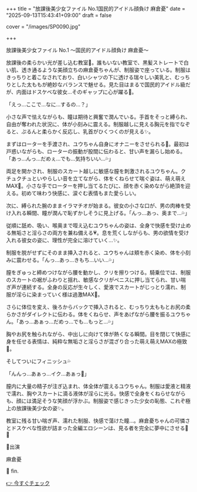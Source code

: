 +++
title = "放課後美少女ファイル No.1国民的アイドル顔負け 麻倉憂"
date = "2025-09-13T15:43:41+09:00"
draft = false

cover = "/images/SP0090.jpg"

+++



放課後美少女ファイル No.1 〜国民的アイドル顔負け 麻倉憂〜



放課後の柔らかい光が差し込む教室🌇。誰もいない教室で、黒髪ストレートで白い肌、透き通るような美顔立ちの麻倉憂ちゃんが、制服姿で座っている。制服はきっちりと着こなされており、白いシャツの下に透ける瑞々しい美乳と、むっちりとした太ももが絶妙なバランスで魅せる。見た目はまるで国民的アイドル級だが、内面はドスケベな彼女…そのギャップに心が躍る💓。



「えっ…ここで…なに…するの…？」



小さな声で怯えながらも、瞳は期待と興奮で潤んでいる。手首をそっと縛られ、自由が奪われた状況に、体が小刻みに震える。制服越しに見える胸元を指でなぞると、ぷるんと柔らかく反応し、乳首がひくつくのが見える✨。



まずはローターを手渡され、ユウちゃん自身にオナニーをさせられる💖。最初は戸惑いながらも、ローターの振動が股間に伝わると、甘い声を漏らし始める。「あっ…んっ…だめぇ…でも…気持ちいい…💦」



両足を開かされ、制服のスカート越しに敏感な膣を刺激されるユウちゃん。クチュクチュといやらしい音を立てながら、体をくねらせて喘ぐ姿は、萌え萌えMAX💓。小さな手でローターを押し当てるたびに、顔を赤く染めながら絶頂を迎える。初めて味わう快感に、涙ぐむ表情もまた愛らしい。



次に、縛られた腕のままイラマチオが始まる。彼女の小さな口が、男の肉棒を受け入れる瞬間、瞳が潤んで恥ずかしそうに見上げる。「んっ…あっ、奥まで…💦」



従順に舐め、吸い、喉奥まで咥え込むユウちゃんの姿は、全身で快感を受け止める無垢さと淫らさの両方を兼ね備える💗。息を荒くしながらも、男の欲情を受け入れる彼女の姿に、理性が完全に溶けていく…✨。



制服を脱がせずにそのまま挿入されると、ユウちゃんは頬を赤く染め、体を小刻みに震わせる。「んっ…あっ…きもち…いい…💦」



膣をぎゅっと締めつけながら腰を動かし、クリを擦りつける。騎乗位では、制服のスカートの裾がふわりと揺れ、敏感なクリがペニスに押し当てられ、甘い喘ぎ声が連続する。全身の反応が生々しく、愛液でスカートがじっとり濡れ、制服が淫らに染まっていく様は過激MAX💖。



さらに体位を変え、後ろからバックで挿入されると、むっちり太ももとお尻の柔らかさがダイレクトに伝わる。体をくねらせ、声をあげながら腰を振るユウちゃん。「あっ…あぁっ…だめっ…でも…もっと…💦」



胸やお尻を触られながら、中出しに向けて体が熱くなる瞬間。目を閉じて快感に身を任せる表情は、純粋な無垢さと淫らさが混ざり合った萌え萌えMAXの極致💓。



そしてついにフィニッシュ💦



「んんっ…あぁっ…イク…あぁっ💖」



膣内に大量の精子が注ぎ込まれ、体全体が震えるユウちゃん。制服は愛液と精液で濡れ、胸やスカートに滴る液体が淫らに光る。快感で全身をくねらせながらも、顔には満足そうな笑顔が浮かぶ。制服姿で感じきった少女の恥態、これぞ極上の放課後美少女の姿✨。



教室に残る甘い喘ぎ声、濡れた制服、快感で蕩けた瞳…。麻倉憂ちゃんの可憐さとドスケベな性欲が詰まった全編エロシーンは、見る者を完全に夢中にさせる💖💦



💖出演

麻倉憂



💖 fin.



[👉 今すぐチェック](https://clear-tv.com/Direct/9290999-290-82844/moviepages/050322_003/index.html)

